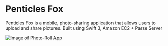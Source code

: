 # Penticles Fox
Penticles Fox is a mobile, photo-sharing application that allows users to upload and share pictures.
Built using Swift 3, Amazon EC2 + Parse Server

![Image of Photo-Roll App](https://dankato.github.io/portfolio-2017/assets/penticles-fox.bmp)
